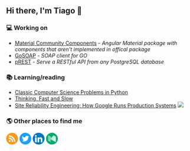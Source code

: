 ## Hi there, I'm Tiago 👋

### 💻 Working on

- [Material Community Components](https://github.com/tiaguinho/material-community-components) - *Angular Material package with components that aren't implemented in offical package*
- [GoSOAP](https://github.com/tiaguinho/gosoap) - *SOAP client for GO*
- [pREST](https://github.com/prest) - *Serve a RESTful API from any PostgreSQL database*

### 📚 Learning/reading

- [Classic Computer Science Problems in Python](https://amzn.to/3tk2ImG)
- [Thinking, Fast and Slow](https://amzn.to/3ao30k2)
- [Site Reliability Engineering: How Google Runs Production
  Systems](https://amzn.to/2MorAcw)
[<img border="0" src="//ws-na.amazon-adsystem.com/widgets/q?_encoding=UTF8&MarketPlace=BR&ASIN=8542216814&ServiceVersion=20070822&ID=AsinImage&WS=1&Format=_SL250_&tag=ttemporin-20" />](https://www.amazon.com.br/gp/product/8542216814/ref=as_li_tl?ie=UTF8&camp=1789&creative=9325&creativeASIN=8542216814&linkCode=as2&tag=ttemporin-20&linkId=c2d0dc2f42de6b681df7a92d86c121d7)

### 🌎 Other places to find me

<p align="center">

[<img src="https://github.com/tiaguinho/tiaguinho/blob/master/assets/img/rss.png" alt="Site" width="32" />](https://ttemporin.dev)
[<img src="https://github.com/tiaguinho/tiaguinho/blob/master/assets/img/twitter.png" alt="Twitter" width="32" />](https://twitter.com/_ttemporin)
[<img src="https://github.com/tiaguinho/tiaguinho/blob/master/assets/img/linkedin.png" alt="Linkedin" width="32" />](https://www.linkedin.com/in/tiago-temporin-46533a24/)
[<img src="https://github.com/tiaguinho/tiaguinho/blob/master/assets/img/medium.png" alt="Medium" width="32" />](https://medium.com/@_ttemporin)

</p>

<!--
**tiaguinho/tiaguinho** is a ✨ _special_ ✨ repository because its `README.md` (this file) appears on your GitHub profile.

Here are some ideas to get you started:

- 🔭 I’m currently working on ...
- 🌱 I’m currently learning ...
- 👯 I’m looking to collaborate on ...
- 🤔 I’m looking for help with ...
- 💬 Ask me about ...
- 📫 How to reach me: ...
- 😄 Pronouns: ...
- ⚡ Fun fact: ...
-->
